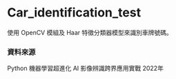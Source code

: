 # Car_identification_test
使用 OpenCV 模組及 Haar 特徵分類器模型來識別車牌號碼。

### 資料來源
Python 機器學習超進化 AI 影像辨識跨界應用實戰 2022年
